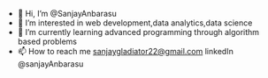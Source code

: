 - 👋 Hi, I’m @SanjayAnbarasu
- 👀 I’m interested in web development,data analytics,data science 
- 🌱 I’m currently learning  advanced programming through algorithm based problems
- 📫 How to reach me sanjaygladiator22@gmail.com linkedIn @sanjayAnbarasu

<!---
SanjayAnbarasu/SanjayAnbarasu is a ✨ special ✨ repository because its `README.md` (this file) appears on your GitHub profile.
You can click the Preview link to take a look at your changes.
--->
